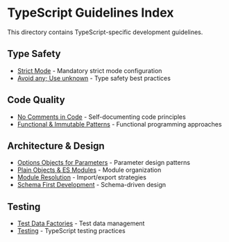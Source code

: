 # TypeScript Guidelines Index

This directory contains TypeScript-specific development guidelines.

## Type Safety

- [Strict Mode](./strict-mode.md) - Mandatory strict mode configuration
- [Avoid any; Use unknown](./avoid-any-use-unknown.md) - Type safety best practices

## Code Quality

- [No Comments in Code](./no-comments-in-code.md) - Self-documenting code principles
- [Functional & Immutable Patterns](./functional-immutable-patterns.md) - Functional programming approaches

## Architecture & Design

- [Options Objects for Parameters](./options-objects-for-parameters.md) - Parameter design patterns
- [Plain Objects & ES Modules](./plain-objects-es-modules.md) - Module organization
- [Module Resolution](./module-resolution.md) - Import/export strategies
- [Schema First Development](./schema-first-development.md) - Schema-driven design

## Testing

- [Test Data Factories](./test-data-factories.md) - Test data management
- [Testing](./testing.md) - TypeScript testing practices

